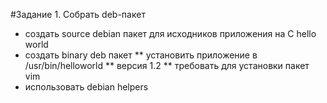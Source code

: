 #Задание 1. Собрать deb-пакет

* создать source debian пакет для исходников приложения на C hello world
* создать binary deb пакет
** установить приложение в /usr/bin/helloworld
** версия 1.2
** требовать для установки пакет vim
* использовать debian helpers